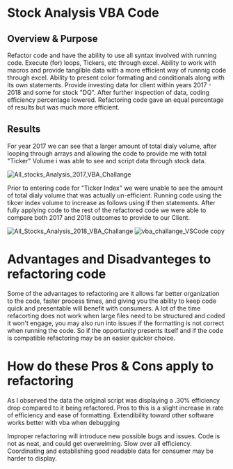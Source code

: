 # Stock Analysis VBA Code 

## Overview & Purpose 

Refactor code and have the ability to use all syntax involved with running code. Execute (for) loops, Tickers, etc through excel. 
Ability to work with macros and provide tangilble data with a more efficient way of runnnig code through excel. Ability to present color formating 
and conditionals along with its own statements. Provide investing data for client within 
years 2017 - 2018 and some for stock "DQ". After further inspection of data, coding efficiency percentage lowered.
Refactoring code gave an equal percentage of results but was much more efficient. 


## Results 
  For year 2017 we can see that a larger amount of total dialy volume, after looping through arrays and allowing the code to provide me with total 
  "Ticker" Volume i was able to see and script data through stock data. 
 
 ![All_stocks_Analysis_2017_VBA_Challange](https://user-images.githubusercontent.com/105321686/177076032-31baa012-b3ba-48b6-85a7-f879fdc675d0.png)

  Prior to entering code for "Ticker Index" we were unable to see the amount of total dialy volume that was actually un-efficient. Running code
  using the tikcer index volume to increase as follows using if then statements. After fully applying code to the rest of the refactored code we were able to compare both 
  2017 and 2018 outcomes to provide to our Client. 

![All_Stocks_Analysis_2018_VBA_Challange](https://user-images.githubusercontent.com/105321686/177076063-401291da-9302-4753-a0b2-bd02588c5cdc.png)
![vba_challange_VSCode copy](https://user-images.githubusercontent.com/105321686/177081105-adda4ba5-e53e-4362-a36e-9fa5d988ea57.png)


# Advantages and Disadvanteges to refactoring code 

  Some of the advantages to refactoring are it allows far better organization to the code, faster process times, 
  and giving you the ability to keep code quick and presentable will benefit with consumers. 
  A lot of the time refacorting does not work when large files need to be structured and coded it won't engage, 
  you may also run into issues if the formatting is not correct when running the code. 
  So if the opportunity presents itself and if the code is compatible refactoring may be an easier quicker choice.
  
  
  
  # How do these Pros & Cons apply to refactoring
 
 As I observed the data the original script was displaying a .30% efficiency drop compared to it being refactored.
  Pros to this is a slight increase in rate of efficiency and ease of formatting. Extendibility toward other software works better with vba when debugging 
  
  
  Improper refactoring will introduce new possible bugs and issues. Code is not as neat, and could get overwelming. Slow over all efficiency. Coordinating 
  and establishing good readable data for consumer may be harder to display. 
  
  
  
  
  
  
  
